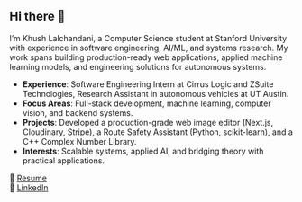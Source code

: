 ## Hi there 👋

I’m Khush Lalchandani, a Computer Science student at Stanford University with experience in software engineering, AI/ML, and systems research. My work spans building production-ready web applications, applied machine learning models, and engineering solutions for autonomous systems.

- **Experience**: Software Engineering Intern at Cirrus Logic and ZSuite Technologies, Research Assistant in autonomous vehicles at UT Austin.  
- **Focus Areas**: Full-stack development, machine learning, computer vision, and backend systems.  
- **Projects**: Developed a production-grade web image editor (Next.js, Cloudinary, Stripe), a Route Safety Assistant (Python, scikit-learn), and a C++ Complex Number Library.  
- **Interests**: Scalable systems, applied AI, and bridging theory with practical applications.  

📄 [Resume](https://github.com/khush-l/khush-l/blob/main/resume.pdf) <br>
🔗 [LinkedIn](https://www.linkedin.com/in/khush-lalchandani/)  

